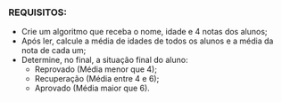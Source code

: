 ### REQUISITOS:
- Crie um algoritmo que receba o nome, idade e 4 notas dos alunos; 
- Após ler, calcule a média de idades de todos os alunos e a média da nota de cada um;
- Determine, no final, a situação final do aluno: 
  - Reprovado (Média menor que 4);
  - Recuperação (Média entre 4 e 6);
  - Aprovado (Média maior que 6).
